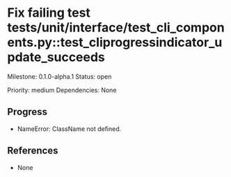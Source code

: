 # Fix failing test tests/unit/interface/test_cli_components.py::test_cliprogressindicator_update_succeeds
Milestone: 0.1.0-alpha.1
Status: open

Priority: medium
Dependencies: None

## Progress
- NameError: ClassName not defined.

## References
- None
